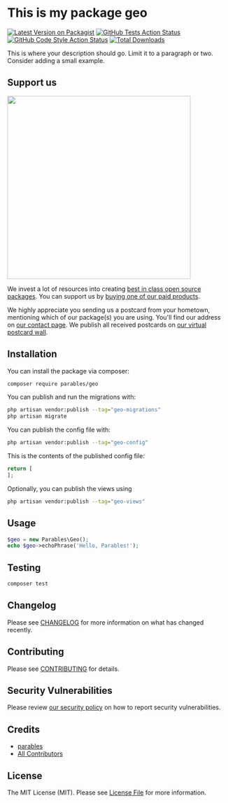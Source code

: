 # This is my package geo

[![Latest Version on Packagist](https://img.shields.io/packagist/v/parables/geo.svg?style=flat-square)](https://packagist.org/packages/parables/geo)
[![GitHub Tests Action Status](https://img.shields.io/github/actions/workflow/status/parables/geo/run-tests.yml?branch=main&label=tests&style=flat-square)](https://github.com/parables/geo/actions?query=workflow%3Arun-tests+branch%3Amain)
[![GitHub Code Style Action Status](https://img.shields.io/github/actions/workflow/status/parables/geo/fix-php-code-style-issues.yml?branch=main&label=code%20style&style=flat-square)](https://github.com/parables/geo/actions?query=workflow%3A"Fix+PHP+code+style+issues"+branch%3Amain)
[![Total Downloads](https://img.shields.io/packagist/dt/parables/geo.svg?style=flat-square)](https://packagist.org/packages/parables/geo)

This is where your description should go. Limit it to a paragraph or two. Consider adding a small example.

## Support us

[<img src="https://github-ads.s3.eu-central-1.amazonaws.com/geo.jpg?t=1" width="419px" />](https://spatie.be/github-ad-click/geo)

We invest a lot of resources into creating [best in class open source packages](https://spatie.be/open-source). You can support us by [buying one of our paid products](https://spatie.be/open-source/support-us).

We highly appreciate you sending us a postcard from your hometown, mentioning which of our package(s) you are using. You'll find our address on [our contact page](https://spatie.be/about-us). We publish all received postcards on [our virtual postcard wall](https://spatie.be/open-source/postcards).

## Installation

You can install the package via composer:

```bash
composer require parables/geo
```

You can publish and run the migrations with:

```bash
php artisan vendor:publish --tag="geo-migrations"
php artisan migrate
```

You can publish the config file with:

```bash
php artisan vendor:publish --tag="geo-config"
```

This is the contents of the published config file:

```php
return [
];
```

Optionally, you can publish the views using

```bash
php artisan vendor:publish --tag="geo-views"
```

## Usage

```php
$geo = new Parables\Geo();
echo $geo->echoPhrase('Hello, Parables!');
```

## Testing

```bash
composer test
```

## Changelog

Please see [CHANGELOG](CHANGELOG.md) for more information on what has changed recently.

## Contributing

Please see [CONTRIBUTING](CONTRIBUTING.md) for details.

## Security Vulnerabilities

Please review [our security policy](../../security/policy) on how to report security vulnerabilities.

## Credits

- [parables](https://github.com/Parables)
- [All Contributors](../../contributors)

## License

The MIT License (MIT). Please see [License File](LICENSE.md) for more information.

